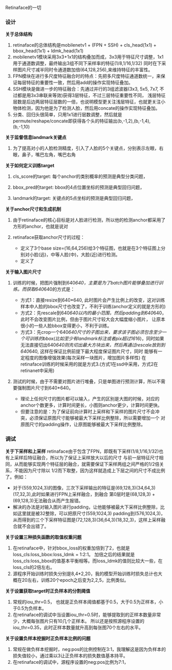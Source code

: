 Retinaface的一切

### 设计
**关于总体结构**
1. retinaface的总体结构是mobilenetv1 + (FPN + SSH) + cls_head(1x1) + bbox_head(1x1) + ldmk_head(1x1)
2. mobilenetv1模块采用3x3+1x1的结构叠加而成，3x3用于特征尺寸调整，1x1用于通道数调整，最终输出3组不同下采样率的特征(1/8,1/16,1/32)
同时在下采样图片尺寸减半同时令通道数加倍(64,128,256),来维持特征的丰富性。
3. FPN模块在进行多尺度特征融合时的特点：先把多尺度特征通道数统一，来保证每层特征的重要性一致，然后用add的操作实现特征叠加。
4. SSH模块是做进一步的特征融合：先通过并行的3组滤波器(3x3, 5x5, 7x7, 不过都是用3x3串联来等效)获得3层特征，不过三层特征重要性不同，
浅层特征层数是后边两层特征层数的一倍，也说明模型更关注浅层特征，也就更关注小物体检测，因为他是为了检测人脸，然后用concate的操作实现特征叠加。
5. 分类、回归头很简单，只用1x1进行层数调整，然后就是permute/reshape/concate即获得各个头的特征输出(b,-1,2),(b,-1,4),(b,-1,10)


**关于监督信息landmark关键点**
1. 为了提高对小的人脸检测精度，引入了人脸的5个关键点，分别表示左眼，右眼，鼻子，嘴巴左角，嘴巴右角


**关于如何定义训练target**
1. cls_score的target: 每个anchor的类别概率的预测是典型分类问题，

2. bbox_pred的target: bbox的4点位置坐标的预测是典型回归问题，

3. landmark的target: 关键点的5点坐标的预测是典型回归问题，


**关于anchor尺寸和生成机制**
1. 由于retinaface的核心目标是对人脸进行检测，所以他的检测anchor都采用了方形的anchor，也就是说对

2. retinaface获取anchor尺寸的过程：
    - 定义了3个base size=(16,64,256)给3个特征图，也就是在3个特征图上分别对小脸(远)，中等人脸(中)，大脸(近)进行检测。
    - 定义了


**关于输入图片尺寸**
1. 训练的时候，把图片强制到640*640，主要是为了batch图片能够叠加进行训练。而获取640*640的方式是：
    - 方式1：直接resize到640*640, 此时图片会产生比例上的改变，这对训练样本中人脸的bbox尺寸也改变了，不利于训练(anchor定义的就是方形的)
    - 方式2：先rescale到640*640以内的最小范围，然后padding到640*640，此时不会改变图片比例，但由于图片尺寸较大会大幅度缩小图片，
            让原本很小的一些人脸bbox变得更小，不利于训练。
    - 方式3：先crop一个640*640尺寸的子图出来，要求该子图必须包含至少一个可训练的bbox(比如至少有landmark标注或者pix超过16*16)，同时如果
            无法直接切出640*640则先切出最大方块出来，然后再通过rescale放到到640*640, 这样在保证比例前提下最大程度保证图片尺寸，同时
            能够有一定程度的图像增强效果(每次采样一块图片，增加图片多样性)
    在retinaface训练的时候采用的就是方式3.(方式1在ssd中采用，方式2在retinanet中采用)

2. 测试的时候，由于不需要对图片进行堆叠，只是单图进行预测计算，所以不需要强制图片尺寸到640*640。
    - 理论上任何尺寸的图片都可以输入，产生的区别是大图的时候，对应的anchor个数更多，计算时间更长，小图则anchor更少，计算时间更快。
    - 但要注意的是：为了保证前向计算时上采样和下采样的图片尺寸不会冲突，必须保证原图尺寸能够被最大下采样比例整除，所以需要增加一个
      对原图尺寸的padding操作，让原图能够被最大下采样比例整除。


### 调试

**关于下采样和上采样**
retinaface由于包含了FPN，即既有下采样(1/8,1/16,1/32)也有上采样后特征融合，所以为了保证上采样放大以后的尺寸
与前一层特征尺寸相同，从而能够实现两个特征层的融合，就需要保证下采样两组之间严格的1/2倍关系，不能因为尺寸除以
1/2而下取整，因为这样就造成上下层之间的尺寸不成比例了。例如：
- 对于(559,1024,3)的图像，三次下采样输出的特征是(69,128,3)(34,64,3)(17,32,3),此时如果进行FPN上采样融合，到融合
第0层时是(68,128,3) + (69,128,3)无法融合从而产生报错。
- 解决的办法是对输入图片进行padding，让他能够被最大下采样比例整除，比如这里就是被32整除，可以把原尺寸(559,1024,3)
padding到(576,1024,3)，从而得到的三个下采样特征图是(72,128,3)(36,64,3)(18,32,3)，这样上采样融合就不会出错了。


**关于设置三种损失函数的取值权重问题**
1. 在retinaface中，针对bbox_loss的权重加倍到了2，也就是loss_cls:loss_bbox:loss_ldmk = 1:2:1。
加倍之后的结果就是loss_cls:loss_bbox的值基本平衡相等。而loss_ldmk的值则比较大一些，在loss_cls的2倍左右。
2. 源程序开始训练时损失分别是8,4*2,20，我的模型开始训练时损失总计也大概在20左右，训练20个epoch之后变为2,2,5，比例类似。


**关于设置获取target时正负样本的分割阈值**
1. 常规的iou_thr=0.5， 也就是正负样本阈值都基于0.5，大于0.5为正样本，小于0.5为负样本。
2. 在retinaface的调试中当设置iou_thr=0.5时，能够提取到的正样本数量非常少，大概每张图片只有10几个正样本。
所以还是按照源程序设置的iou_thr=0.35，此时正样本数量就升高到每张图70个左右的水平。


**关于设置负样本挖掘时正负样本比例的问题**
1. 常规在做负样本挖掘时，neg:pos的比例控制在3:1，我理解这是因为负样本的损失值较小，通过乘以3让正负样本的损失数值基本持平。
2. 在retinaface的调试中，源程序设置的neg:pos比例为7:1，


